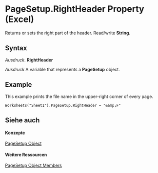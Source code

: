
# PageSetup.RightHeader Property (Excel)

Returns or sets the right part of the header. Read/write  **String**.


## Syntax

 _Ausdruck_. **RightHeader**

 _Ausdruck_ A variable that represents a **PageSetup** object.


## Example

This example prints the file name in the upper-right corner of every page.


```
Worksheets("Sheet1").PageSetup.RightHeader = "&amp;F"
```


## Siehe auch


#### Konzepte


[PageSetup Object](2fd22df9-5987-f723-04a9-9a3f2e84ac81.md)
#### Weitere Ressourcen


[PageSetup Object Members](http://msdn.microsoft.com/library/feabe079-cb03-f560-6032-88f5585ec8a8%28Office.15%29.aspx)